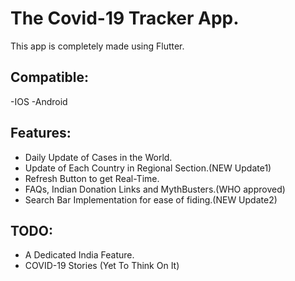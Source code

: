 # The Covid-19 Tracker App.

This app is completely made using Flutter.

## Compatible:
-IOS
-Android

## Features:
- Daily Update of Cases in the World.
- Update of Each Country in Regional Section.(NEW Update1)
- Refresh Button to get Real-Time.
- FAQs, Indian Donation Links and MythBusters.(WHO approved)
- Search Bar Implementation for ease of fiding.(NEW Update2)

## TODO:
- A Dedicated India Feature.
- COVID-19 Stories (Yet To Think On It)

